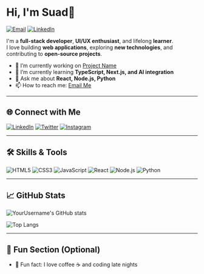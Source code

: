# Hi, I'm Suad👋

[![Email](https://img.shields.io/badge/Email-suad9741@gmail.com-red?style=flat&logo=gmail&logoColor=white)](mailto:suad9741@gmail.com)
[![LinkedIn](https://img.shields.io/badge/LinkedIn-suadsalad-blue?style=flat&logo=linkedin&logoColor=white)](https://www.linkedin.com/in/suadsalad/)



I'm a **full-stack developer**, **UI/UX enthusiast**, and lifelong **learner**.  
I love building **web applications**, exploring **new technologies**, and contributing to **open-source projects**.  

- 🔭 I’m currently working on [Project Name](https://github.com/yourusername/project)
- 🌱 I’m currently learning **TypeScript, Next.js, and AI integration**
- 💬 Ask me about **React, Node.js, Python**
- 📫 How to reach me: [Email Me](mailto:youremail@example.com)

---

## 🌐 Connect with Me

[![LinkedIn](https://img.shields.io/badge/LinkedIn-@yourprofile-blue?style=flat&logo=linkedin&logoColor=white)](https://linkedin.com/in/yourprofile)
[![Twitter](https://img.shields.io/badge/Twitter-@yourhandle-blue?style=flat&logo=twitter&logoColor=white)](https://twitter.com/yourhandle)
[![Instagram](https://img.shields.io/badge/Instagram-@yourhandle-E1306C?style=flat&logo=instagram&logoColor=white)](https://instagram.com/yourhandle)

---

## 🛠 Skills & Tools

![HTML5](https://img.shields.io/badge/HTML5-E34F26?style=for-the-badge&logo=html5&logoColor=white)
![CSS3](https://img.shields.io/badge/CSS3-1572B6?style=for-the-badge&logo=css3&logoColor=white)
![JavaScript](https://img.shields.io/badge/JavaScript-F7DF1E?style=for-the-badge&logo=javascript&logoColor=black)
![React](https://img.shields.io/badge/React-61DAFB?style=for-the-badge&logo=react&logoColor=black)
![Node.js](https://img.shields.io/badge/Node.js-339933?style=for-the-badge&logo=node.js&logoColor=white)
![Python](https://img.shields.io/badge/Python-3776AB?style=for-the-badge&logo=python&logoColor=white)

---

## 📈 GitHub Stats

![YourUsername's GitHub stats](https://github-readme-stats.vercel.app/api?username=yourusername&show_icons=true&theme=radical)

![Top Langs](https://github-readme-stats.vercel.app/api/top-langs/?username=yourusername&layout=compact&theme=radical)

---

## 🌟 Fun Section (Optional)

- 🚀 Fun fact: I love coffee ☕ and coding late nights  

